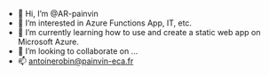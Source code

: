 - 👋 Hi, I’m @AR-painvin
- 👀 I’m interested in Azure Functions App, IT, etc.
- 🌱 I’m currently learning how to use and create a static web app on Microsoft Azure.
- 💞️ I’m looking to collaborate on ...
- 📫 antoinerobin@painvin-eca.fr

<!---
AR-painvin/AR-painvin is a ✨ special ✨ repository because its `README.md` (this file) appears on your GitHub profile.
You can click the Preview link to take a look at your changes.
--->
